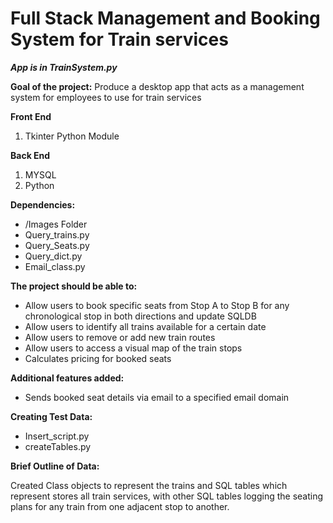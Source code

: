 # Full Stack Management and Booking System for Train services
***App is in TrainSystem.py***

**Goal of the project:** 
Produce a desktop app that acts as a management system for employees to use for train services

**Front End** 
1. Tkinter Python Module

**Back End** 
1. MYSQL
2. Python
   
**Dependencies:**
  * /Images Folder
  * Query_trains.py
  * Query_Seats.py
  * Query_dict.py
  * Email_class.py
    
**The project should be able to:**
  * Allow users to book specific seats from Stop A to Stop B for any chronological stop in both directions and update SQLDB
  * Allow users to identify all trains available for a certain date
  * Allow users to remove or add new train routes
  * Allow users to access a visual map of the train stops
  * Calculates pricing for booked seats
    
**Additional features added:**
  * Sends booked seat details via email to a specified email domain

**Creating Test Data:**
  * Insert_script.py
  * createTables.py
    
**Brief Outline of Data:** 

Created Class objects to represent the trains and SQL tables which represent stores all train services, with other SQL tables logging the seating plans for any train from one adjacent stop to another.


    

